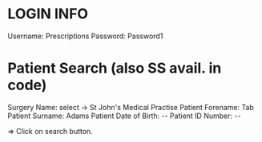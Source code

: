 # LOGIN INFO

Username: Prescriptions
Password: Password1

# Patient Search (also SS avail. in code)

Surgery Name: select -> St John's Medical Practise
Patient Forename: Tab
Patient Surname: Adams
Patient Date of Birth: --
Patient ID Number: --

=> Click on search button.
